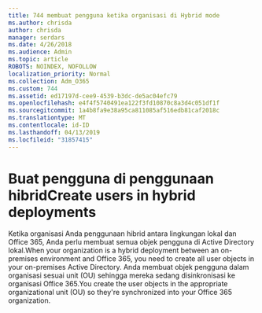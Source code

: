 ```yaml
---
title: 744 membuat pengguna ketika organisasi di Hybrid mode
ms.author: chrisda
author: chrisda
manager: serdars
ms.date: 4/26/2018
ms.audience: Admin
ms.topic: article
ROBOTS: NOINDEX, NOFOLLOW
localization_priority: Normal
ms.collection: Adm_O365
ms.custom: 744
ms.assetid: ed17197d-cee9-4539-b3dc-de5ac04efc79
ms.openlocfilehash: e4f4f5740491ea122f3fd10870c8a3d4c051df1f
ms.sourcegitcommit: 1a4b8fa9e38a95ca811085af516edb81caf2018c
ms.translationtype: MT
ms.contentlocale: id-ID
ms.lasthandoff: 04/13/2019
ms.locfileid: "31857415"
---
```

# <a name="create-users-in-hybrid-deployments"></a><span data-ttu-id="4a5da-102">Buat pengguna di penggunaan hibrid</span><span class="sxs-lookup"><span data-stu-id="4a5da-102">Create users in hybrid deployments</span></span>

<span data-ttu-id="4a5da-103">Ketika organisasi Anda penggunaan hibrid antara lingkungan lokal dan Office 365, Anda perlu membuat semua objek pengguna di Active Directory lokal.</span><span class="sxs-lookup"><span data-stu-id="4a5da-103">When your organization is a hybrid deployment between an on-premises environment and Office 365, you need to create all user objects in your on-premises Active Directory.</span></span> <span data-ttu-id="4a5da-104">Anda membuat objek pengguna dalam organisasi sesuai unit (OU) sehingga mereka sedang disinkronisasi ke organisasi Office 365.</span><span class="sxs-lookup"><span data-stu-id="4a5da-104">You create the user objects in the appropriate organizational unit (OU) so they're synchronized into your Office 365 organization.</span></span>
